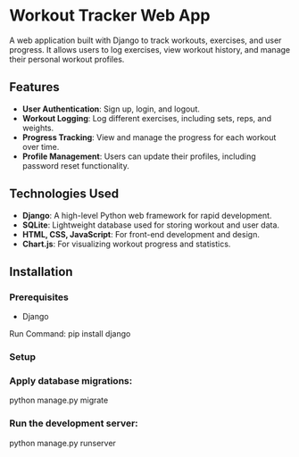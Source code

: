 # Workout Tracker Web App

A web application built with Django to track workouts, exercises, and user progress. It allows users to log exercises, view workout history, and manage their personal workout profiles.

## Features

- **User Authentication**: Sign up, login, and logout.
- **Workout Logging**: Log different exercises, including sets, reps, and weights.
- **Progress Tracking**: View and manage the progress for each workout over time.
- **Profile Management**: Users can update their profiles, including password reset functionality.

## Technologies Used

- **Django**: A high-level Python web framework for rapid development.
- **SQLite**: Lightweight database used for storing workout and user data.
- **HTML, CSS, JavaScript**: For front-end development and design.
- **Chart.js**: For visualizing workout progress and statistics.

## Installation

### Prerequisites

- Django

Run Command:
pip install django

### Setup

### Apply database migrations:

python manage.py migrate

### Run the development server:
python manage.py runserver